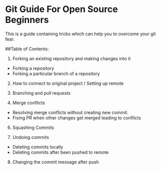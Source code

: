 # Git Guide For Open Source Beginners

This is a guide containing tricks which can help you to overcome your git fear.  

##Table of Contents:

1. Forking an existing repository and making changes into it
 
 * Forking a repository
 * Forking a particular branch of a repository

2. How to connect to original project / Setting up remote

3. Branching and pull requests

5. Merge conflicts
  
  * Resolving merge conflicts without creating new commit.
  * Fixing PR when other changes get merged leading to conflicts

6. Squashing Commits

7. Undoing commits
  
  * Deleting commits locally
  * Deleting commits after been pushed to remote

8. Changing the commit message after push
